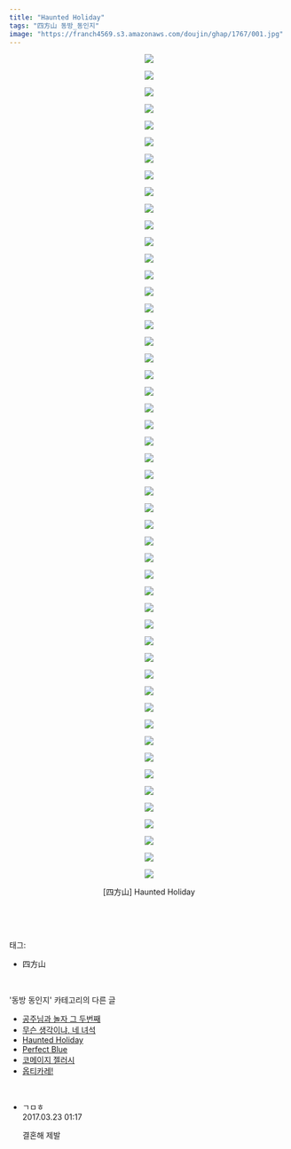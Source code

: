 ```yaml
---
title: "Haunted Holiday"
tags: "四方山 동방_동인지"
image: "https://franch4569.s3.amazonaws.com/doujin/ghap/1767/001.jpg"
---
```

<div class="article">
<p style="text-align: center; clear: none; float: none;"><img src="{{ site.imgserver2 }}/ghap/1767/001.jpg"/></p>
<p style="text-align: center; clear: none; float: none;"><img src="{{ site.imgserver2 }}/ghap/1767/002.jpg"/></p>
<p style="text-align: center; clear: none; float: none;"><img src="{{ site.imgserver2 }}/ghap/1767/003.jpg"/></p>
<p style="text-align: center; clear: none; float: none;"><img src="{{ site.imgserver2 }}/ghap/1767/004.jpg"/></p>
<p style="text-align: center; clear: none; float: none;"><img src="{{ site.imgserver2 }}/ghap/1767/005.jpg"/></p>
<p style="text-align: center; clear: none; float: none;"><img src="{{ site.imgserver2 }}/ghap/1767/006.jpg"/></p>
<p style="text-align: center; clear: none; float: none;"><img src="{{ site.imgserver2 }}/ghap/1767/007.jpg"/></p>
<p style="text-align: center; clear: none; float: none;"><img src="{{ site.imgserver2 }}/ghap/1767/008.jpg"/></p>
<p style="text-align: center; clear: none; float: none;"><img src="{{ site.imgserver2 }}/ghap/1767/009.jpg"/></p>
<p style="text-align: center; clear: none; float: none;"><img src="{{ site.imgserver2 }}/ghap/1767/010.jpg"/></p>
<p style="text-align: center; clear: none; float: none;"><img src="{{ site.imgserver2 }}/ghap/1767/011.jpg"/></p>
<p style="text-align: center; clear: none; float: none;"><img src="{{ site.imgserver2 }}/ghap/1767/012.jpg"/></p>
<p style="text-align: center; clear: none; float: none;"><img src="{{ site.imgserver2 }}/ghap/1767/013.jpg"/></p>
<p style="text-align: center; clear: none; float: none;"><img src="{{ site.imgserver2 }}/ghap/1767/014.jpg"/></p>
<p style="text-align: center; clear: none; float: none;"><img src="{{ site.imgserver2 }}/ghap/1767/015.jpg"/></p>
<p style="text-align: center; clear: none; float: none;"><img src="{{ site.imgserver2 }}/ghap/1767/016.jpg"/></p>
<p style="text-align: center; clear: none; float: none;"><img src="{{ site.imgserver2 }}/ghap/1767/017.jpg"/></p>
<p style="text-align: center; clear: none; float: none;"><img src="{{ site.imgserver2 }}/ghap/1767/018.jpg"/></p>
<p style="text-align: center; clear: none; float: none;"><img src="{{ site.imgserver2 }}/ghap/1767/019.jpg"/></p>
<p style="text-align: center; clear: none; float: none;"><img src="{{ site.imgserver2 }}/ghap/1767/020.jpg"/></p>
<p style="text-align: center; clear: none; float: none;"><img src="{{ site.imgserver2 }}/ghap/1767/021.jpg"/></p>
<p style="text-align: center; clear: none; float: none;"><img src="{{ site.imgserver2 }}/ghap/1767/022.jpg"/></p>
<p style="text-align: center; clear: none; float: none;"><img src="{{ site.imgserver2 }}/ghap/1767/023.jpg"/></p>
<p style="text-align: center; clear: none; float: none;"><img src="{{ site.imgserver2 }}/ghap/1767/024.jpg"/></p>
<p style="text-align: center; clear: none; float: none;"><img src="{{ site.imgserver2 }}/ghap/1767/025.jpg"/></p>
<p style="text-align: center; clear: none; float: none;"><img src="{{ site.imgserver2 }}/ghap/1767/026.jpg"/></p>
<p style="text-align: center; clear: none; float: none;"><img src="{{ site.imgserver2 }}/ghap/1767/027.jpg"/></p>
<p style="text-align: center; clear: none; float: none;"><img src="{{ site.imgserver2 }}/ghap/1767/028.jpg"/></p>
<p style="text-align: center; clear: none; float: none;"><img src="{{ site.imgserver2 }}/ghap/1767/029.jpg"/></p>
<p style="text-align: center; clear: none; float: none;"><img src="{{ site.imgserver2 }}/ghap/1767/030.jpg"/></p>
<p style="text-align: center; clear: none; float: none;"><img src="{{ site.imgserver2 }}/ghap/1767/031.jpg"/></p>
<p style="text-align: center; clear: none; float: none;"><img src="{{ site.imgserver2 }}/ghap/1767/032.jpg"/></p>
<p style="text-align: center; clear: none; float: none;"><img src="{{ site.imgserver2 }}/ghap/1767/033.jpg"/></p>
<p style="text-align: center; clear: none; float: none;"><img src="{{ site.imgserver2 }}/ghap/1767/034.jpg"/></p>
<p style="text-align: center; clear: none; float: none;"><img src="{{ site.imgserver2 }}/ghap/1767/035.jpg"/></p>
<p style="text-align: center; clear: none; float: none;"><img src="{{ site.imgserver2 }}/ghap/1767/036.jpg"/></p>
<p style="text-align: center; clear: none; float: none;"><img src="{{ site.imgserver2 }}/ghap/1767/037.jpg"/></p>
<p style="text-align: center; clear: none; float: none;"><img src="{{ site.imgserver2 }}/ghap/1767/038.jpg"/></p>
<p style="text-align: center; clear: none; float: none;"><img src="{{ site.imgserver2 }}/ghap/1767/039.jpg"/></p>
<p style="text-align: center; clear: none; float: none;"><img src="{{ site.imgserver2 }}/ghap/1767/040.jpg"/></p>
<p style="text-align: center; clear: none; float: none;"><img src="{{ site.imgserver2 }}/ghap/1767/041.jpg"/></p>
<p style="text-align: center; clear: none; float: none;"><img src="{{ site.imgserver2 }}/ghap/1767/042.jpg"/></p>
<p style="text-align: center; clear: none; float: none;"><img src="{{ site.imgserver2 }}/ghap/1767/043.jpg"/></p>
<p style="text-align: center; clear: none; float: none;"><img src="{{ site.imgserver2 }}/ghap/1767/044.jpg"/></p>
<p style="text-align: center; clear: none; float: none;"><img src="{{ site.imgserver2 }}/ghap/1767/045.jpg"/></p>
<p style="text-align: center; clear: none; float: none;"><img src="{{ site.imgserver2 }}/ghap/1767/046.jpg"/></p>
<p style="text-align: center; clear: none; float: none;"><img src="{{ site.imgserver2 }}/ghap/1767/047.jpg"/></p>
<p style="text-align: center; clear: none; float: none;"><img src="{{ site.imgserver2 }}/ghap/1767/048.jpg"/></p>
<p style="text-align: center; clear: none; float: none;"><img src="{{ site.imgserver2 }}/ghap/1767/049.jpg"/></p>
<p style="text-align: center; clear: none; float: none;"><img src="{{ site.imgserver2 }}/ghap/1767/050.jpg"/></p>
<p style="text-align: center; clear: none; float: none;">[四方山] Haunted Holiday</p>
<p><br/></p>
</div><br/>
<div class="tagTrail">
<p>태그: </p>
<ul>
<li>四方山</li>
</ul>
</div><br/>
<div class="another">
<p>'동방 동인지' 카테고리의 다른 글</p>
<ul>
<li><a href="/ghap_1770">공주님과 놀자 그 두번째</a></li>
<li><a href="/ghap_1768">무슨 생각이냐, 네 녀석</a></li>
<li><a href="/ghap_1767">Haunted Holiday</a></li>
<li><a href="/ghap_1766">Perfect Blue</a></li>
<li><a href="/ghap_1765">코메이지 젤러시</a></li>
<li><a href="/ghap_1764">옵티카레!</a></li>
</ul>
</div><br/>
<div class="cb_module cb_fluid">
<div class="cb_wrt cb_profile">
<div class="comment">
<ul>
<li class="cb_thumb_off" id="comment14946443">
<div class="cb_comment_area">
<div class="cb_info_area">
<div class="cb_section">
<span class="cb_nick_name">ㄱㅁㅎ</span>
</div>
<div class="cb_section">
<span class="cb_date">2017.03.23 01:17 </span>
</div>
</div>
<div class="cb_dsc_comment">
<p class="cb_dsc">
											결혼해 제발
										</p>
</div>
</div></li>
</ul>
</div>
</div><!-- commentList close -->
</div><br/>

